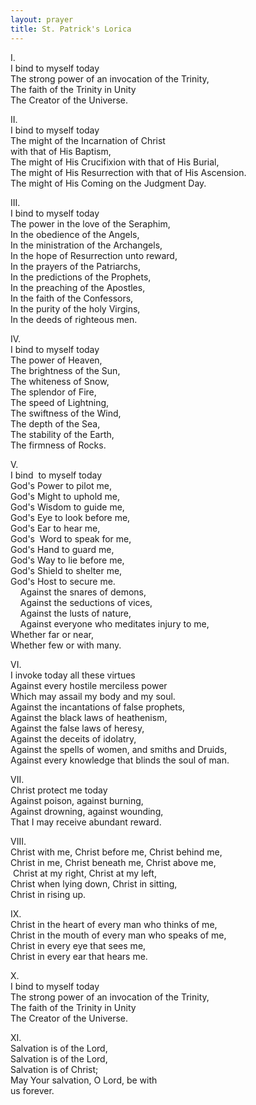 ```yaml
---
layout: prayer
title: St. Patrick's Lorica
---
```

I.  
I bind to myself today  
The strong power of an invocation of the Trinity,  
The faith of the Trinity in Unity  
The Creator of the Universe.  

II.  
I bind to myself today  
The might of the Incarnation of Christ  
with that of His Baptism,  
The might of His Crucifixion with that of His Burial,  
The might of His Resurrection with that of His Ascension.  
The might of His Coming on the Judgment Day.  

III.  
I bind to myself today  
The power in the love of the Seraphim,  
In the obedience of the Angels,  
In the ministration of the Archangels,  
In the hope of Resurrection unto reward,  
In the prayers of the Patriarchs,  
In the predictions of the Prophets,  
In the preaching of the Apostles,  
In the faith of the Confessors,  
In the purity of the holy Virgins,  
In the deeds of righteous men.  

IV.  
I bind to myself today  
The power of Heaven,  
The brightness of the Sun,  
The whiteness of Snow,  
The splendor of Fire,  
The speed of Lightning,  
The swiftness of the Wind,  
The depth of the Sea,  
The stability of the Earth,  
The firmness of Rocks.  

V.  
I bind  to myself today  
God's Power to pilot me,  
God's Might to uphold me,  
God's Wisdom to guide me,  
God's Eye to look before me,  
God's Ear to hear me,  
God's  Word to speak for me,  
God's Hand to guard me,  
God's Way to lie before me,  
God's Shield to shelter me,  
God's Host to secure me.  
    Against the snares of demons,  
    Against the seductions of vices,  
    Against the lusts of nature,  
    Against everyone who meditates injury to me,  
Whether far or near,  
Whether few or with many.  

VI.  
I invoke today all these virtues  
Against every hostile merciless power  
Which may assail my body and my soul.  
Against the incantations of false prophets,  
Against the black laws of heathenism,  
Against the false laws of heresy,  
Against the deceits of idolatry,  
Against the spells of women, and smiths and Druids,  
Against every knowledge that blinds the soul of man.  

VII.  
Christ protect me today  
Against poison, against burning,  
Against drowning, against wounding,  
That I may receive abundant reward.  

VIII.  
Christ with me, Christ before me, Christ behind me,  
Christ in me, Christ beneath me, Christ above me,  
 Christ at my right, Christ at my left,  
Christ when lying down, Christ in sitting,  
Christ in rising up.  

IX.  
Christ in the heart of every man who thinks of me,  
Christ in the mouth of every man who speaks of me,  
Christ in every eye that sees me,  
Christ in every ear that hears me.  

X.  
I bind to myself today  
The strong power of an invocation of the Trinity,  
The faith of the Trinity in Unity  
The Creator of the Universe.  

XI.  
Salvation is of the Lord,  
Salvation is of the Lord,  
Salvation is of Christ;  
May Your salvation, O Lord, be with  
us forever.  